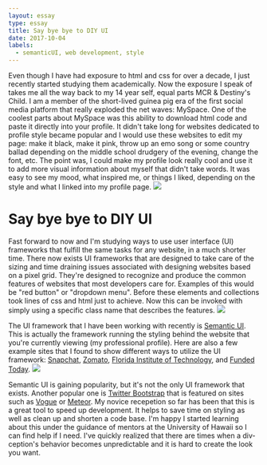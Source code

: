 ```yaml
---
layout: essay
type: essay
title: Say bye bye to DIY UI
date: 2017-10-04
labels:
  - semanticUI, web development, style
---
```




Even though I have had exposure to html and css for over a decade, I just recently started studying them academically. Now the exposure I speak of takes me all the way back to my 14 year self, equal parts MCR & Destiny's Child. I am a member of the short-lived guinea pig era of the first social media platform that really exploded the net waves: MySpace. One of the coolest parts about MySpace was this ability to download html code and paste it directly into your profile. It didn't take long for websites dedicated to profile style became popular and I would use these websites to edit my page: make it black, make it pink, throw up an emo song or some country ballad depending on the middle school drudgery of the evening, change the font, etc. The point was, I could make my profile look really cool and use it to add more visual information about myself that didn't take words. It was easy to see my mood, what inspired me, or things I liked, depending on the style and what I linked into my profile page. <img class="ui medium left floated image" src="http://thehigherlearning.com/wp-content/uploads/2016/06/myspace-hack-feat-830x450.png">
<br>

# Say bye bye to DIY UI

Fast forward to now and I'm studying ways to use user interface (UI) frameworks that fulfill the same tasks for any website, in a much shorter time. There now exists UI frameworks that are designed to take care of the sizing and time draining issues associated with designing websites based on a pixel grid. They're designed to recognize and produce the common features of websites that most developers care for. Examples of this would be "red button" or "dropdown menu". Before these elements and collections took lines of css and html just to achieve. Now this can be invoked with simply using a specific class name that describes the features. <img class="ui medium right floated image" src="https://ehkoo.github.io/semantic-ui-examples/images/theme.png"> <br> 

The UI framework that I have been working with recently is [Semantic UI](https://semantic-ui.com). This is actually the framework running the styling behind the website that you're currently viewing (my professional profile). Here are also a few example sites that I found to show different ways to utilize the UI framework: [Snapchat](https://snapchat.com), [Zomato](https://www.zomato.com/hawaii), [Florida Institute of Technology](https://www.fit.edu), and [Funded Today](https://www.funded.today). <img class="ui medium left floated image" src="https://encrypted-tbn0.gstatic.com/images?q=tbn:ANd9GcQZQ8fteJJI_LMx5XRVLgW0aOB7XtQRyjBguSLhE8IGpGqxvS-b"><br>

Semantic UI is gaining popularity, but it's not the only UI framework that exists. Another popular one is [Twitter Bootstrap](http://getbootstrap.com) that is featured on sites such as [Vogue](https://www.vogue.com) or [Meteor](https://www.meteor.com). My novice recepetion so far has been that this is a great tool to speed up development. It helps to save time on styling as well as clean up and shorten a code base. I'm happy I started learning about this under the guidance of mentors at the University of Hawaii so I can find help if I need. I've quickly realized that there are times when a div-ception's behavior becomes unpredictable and it is hard to create the look you want. 

